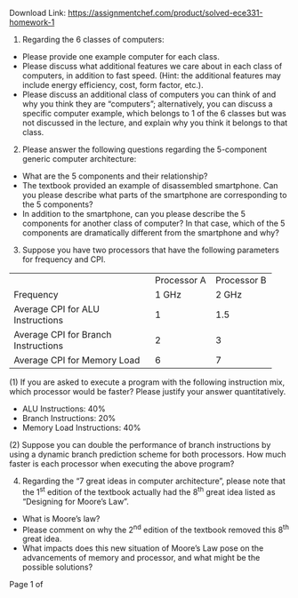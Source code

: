 Download Link: https://assignmentchef.com/product/solved-ece331-homework-1
<br>
<ol>

 <li>Regarding the 6 classes of computers:</li>

</ol>

<ul>

 <li>Please provide one example computer for each class.</li>

 <li>Please discuss what additional features we care about in each class of computers, in addition to fast speed. (Hint: the additional features may include energy efficiency, cost, form factor, etc.).</li>

 <li>Please discuss an additional class of computers you can think of and why you think they are “computers”; alternatively, you can discuss a specific computer example, which belongs to 1 of the 6 classes but was not discussed in the lecture, and explain why you think it belongs to that class.</li>

</ul>

<ol start="2">

 <li>Please answer the following questions regarding the 5-component generic computer architecture:</li>

</ol>

<ul>

 <li>What are the 5 components and their relationship?</li>

 <li>The textbook provided an example of disassembled smartphone. Can you please describe what parts of the smartphone are corresponding to the 5 components?</li>

 <li>In addition to the smartphone, can you please describe the 5 components for another class of computer? In that case, which of the 5 components are dramatically different from the smartphone and why?</li>

</ul>

<ol start="3">

 <li>Suppose you have two processors that have the following parameters for frequency and CPI.</li>

</ol>




<table width="424">

 <tbody>

  <tr>

   <td width="238"> </td>

   <td width="93">Processor A</td>

   <td width="93">Processor B</td>

  </tr>

  <tr>

   <td width="238">Frequency</td>

   <td width="93">1 GHz</td>

   <td width="93">2 GHz</td>

  </tr>

  <tr>

   <td width="238">Average CPI for ALU Instructions</td>

   <td width="93">1</td>

   <td width="93">1.5</td>

  </tr>

  <tr>

   <td width="238">Average CPI for Branch Instructions</td>

   <td width="93">2</td>

   <td width="93">3</td>

  </tr>

  <tr>

   <td width="238">Average CPI for Memory Load</td>

   <td width="93">6</td>

   <td width="93">7</td>

  </tr>

 </tbody>

</table>




(1) If you are asked to execute a program with the following instruction mix, which processor would be faster? Please justify your answer quantitatively.

<ul>

 <li>ALU Instructions: 40%</li>

 <li>Branch Instructions: 20%</li>

 <li>Memory Load Instructions: 40%</li>

</ul>

(2) Suppose you can double the performance of branch instructions by using a dynamic branch prediction scheme for both processors. How much faster is each processor when executing the above program?

<ol start="4">

 <li>Regarding the “7 great ideas in computer architecture”, please note that the 1<sup>st</sup> edition of the textbook actually had the 8<sup>th</sup> great idea listed as “Designing for Moore’s Law”.</li>

</ol>

<ul>

 <li>What is Moore’s law?</li>

 <li>Please comment on why the 2<sup>nd</sup> edition of the textbook removed this 8<sup>th</sup> great idea.</li>

 <li>What impacts does this new situation of Moore’s Law pose on the advancements of memory and processor, and what might be the possible solutions?</li>

</ul>

Page 1 of